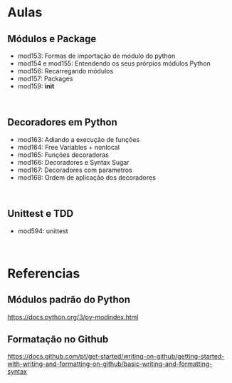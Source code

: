 


# Aulas

## Módulos e Package  
 - mod153: Formas de importação de módulo do python
 - mod154 e mod155: Entendendo os seus prórpios módulos Python
 - mod156: Recarregando módulos
 - mod157: Packages
 - mod159: __init__

</br>

## Decoradores em Python
- mod163: Adiando a execução de funções
- mod164: Free Variables + nonlocal
- mod165: Funções decoradoras
- mod166: Decoradores e Syntax Sugar
- mod167: Decoradores com parametros
- mod168: Ordem de aplicação dos decoradores

</br>

## Unittest e TDD
- mod594: unittest 

</br>

# Referencias

## Módulos padrão do Python

https://docs.python.org/3/py-modindex.html


## Formatação no Github

https://docs.github.com/pt/get-started/writing-on-github/getting-started-with-writing-and-formatting-on-github/basic-writing-and-formatting-syntax

